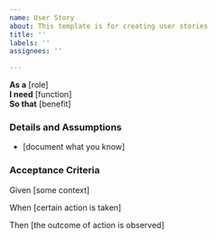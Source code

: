 ```yaml
---
name: User Story
about: This template is for creating user stories
title: ''
labels: ''
assignees: ''

---
```


 **As a** [role]  
 **I need** [function]  
 **So that** [benefit]  
   
 ### Details and Assumptions
 * [document what you know]
   
 ### Acceptance Criteria  
   
 
 Given [some context]
 
 When [certain action is taken]
 
 Then [the outcome of action is observed]
